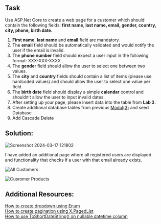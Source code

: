 ## Task

Use ASP.Net Core to create a web page for a customer which should contain the following fields: **first name, last name, email, gender, country, city, phone, birth date**.

1. **First name**, **last name** and **email** field are mandatory.
2. The **email** field should be automatically validated and would notify the user if the email is invalid.
3. The **phone number** field should expect a user input in the following format: XXX-XXX-XXXX
4. The **gende**r field should allow the user to select one between two values.
5. The **city** and **country** fields should contain a list of items (please use hardcoded values) and should allow the user to select one value per field.
6. The **birth date** field should display a simple **calendar** control and shouldn’t allow the user to input invalid dates.
7. After setting up your page, please insert data into the table from **Lab 3**.
8. Create additional database tables from previous <a href="https://github.com/KremenaNikolova/BSH-Intern-Exercising/tree/main/03-Module">Modul(3)</a> and seed Database
9. Add Cascade Delete

## Solution:

![Screenshot 2024-03-17 121802](https://github.com/KremenaNikolova/BSH-Intern-Exercising/assets/106489962/740d70a0-aabd-477f-8e20-2818c522f867)
<br/>

I have added an additional page where all registered users are displayed and functionality that checks if a user with that email already exists.

![All Customers](https://github.com/KremenaNikolova/BSH-Intern-Exercising/assets/106489962/8e14e6ed-bc22-41b4-a2ae-bc3a7bb3cfa1)

![Cusromer Products](https://github.com/KremenaNikolova/BSH-Intern-Exercising/assets/106489962/7aa66eae-cb6c-4369-bb6f-7507bb6e11ad)


## Additional Resources:

<a href="https://www.youtube.com/watch?v=0JDxnjcH_v0">How to create dropdown using Enum</a> <br/>
<a href="https://stackoverflow.com/questions/41517359/pagedlist-core-mvc-pagedlistpager-html-extension-in-net-core-is-not-there">How to create pagination using X.PagedList</a> <br/>
<a href="https://stackoverflow.com/questions/35770277/how-to-use-toshortdatestring-on-nullable-datetime-column">How to use ToShortDateString() on nullable datetime column</a>
